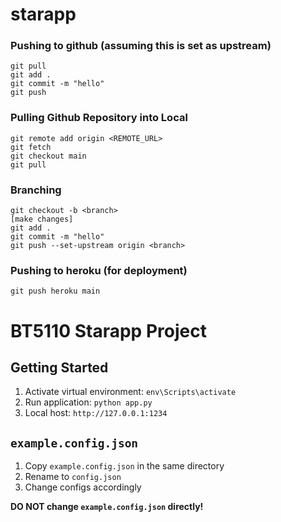 # starapp

### Pushing to github (assuming this is set as upstream)
```
git pull
git add .
git commit -m "hello"
git push
```

### Pulling Github Repository into Local
```
git remote add origin <REMOTE_URL>
git fetch
git checkout main
git pull
```

### Branching
```
git checkout -b <branch>
[make changes]
git add .
git commit -m "hello"
git push --set-upstream origin <branch>
```

### Pushing to heroku (for deployment)
```
git push heroku main
```


# BT5110 Starapp Project
## Getting Started
1. Activate virtual environment: ```env\Scripts\activate```
2. Run application: ```python app.py```
3. Local host: ```http://127.0.0.1:1234```

## `example.config.json`
1. Copy `example.config.json` in the same directory
2. Rename to `config.json`
3. Change configs accordingly 

**DO NOT change `example.config.json` directly!**
